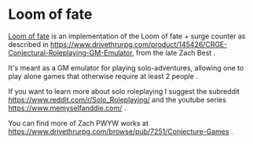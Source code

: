 Loom of fate
===

[Loom of fate](http://www.cristian.tokyo/loom/) is an implementation of the Loom of fate + surge counter as described in https://www.drivethrurpg.com/product/145426/CRGE-Conjectural-Roleplaying-GM-Emulator, from the late Zach Best .

It's meant as a GM emulator for playing solo-adventures, allowing one to play alone games that otherwise require at least 2 people .

If you want to learn more about solo roleplaying I suggest the subreddit
https://www.reddit.com/r/Solo_Roleplaying/ and the youtube series https://www.memyselfanddie.com/ .

You can find more of Zach PWYW works at https://www.drivethrurpg.com/browse/pub/7251/Conjecture-Games .

